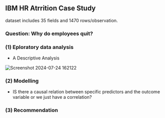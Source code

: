 ## IBM HR Atrrition Case Study
dataset includes 35 fields and 1470 rows/observation.
### Question: Why do employees quit?
### (1) Eploratory data analysis 
- A Descriptive Analysis 

![Screenshot 2024-07-24 162122](https://github.com/user-attachments/assets/891ba10f-35ef-41ff-b685-f6275d2144ec)

### (2) Modelling
- IS there a causal relation between specific predictors and the outcome variable or we just have a correlation?
### (3) Recommendation

